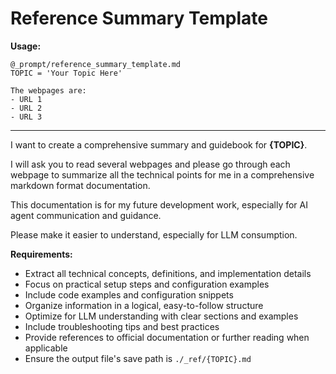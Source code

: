 # Reference Summary Template

**Usage:**
```
@_prompt/reference_summary_template.md
TOPIC = 'Your Topic Here'

The webpages are:
- URL 1
- URL 2
- URL 3
```

---

I want to create a comprehensive summary and guidebook for **{TOPIC}**.

I will ask you to read several webpages and please go through each webpage to summarize all the technical points for me in a comprehensive markdown format documentation.

This documentation is for my future development work, especially for AI agent communication and guidance.

Please make it easier to understand, especially for LLM consumption.

**Requirements:**
- Extract all technical concepts, definitions, and implementation details
- Focus on practical setup steps and configuration examples
- Include code examples and configuration snippets
- Organize information in a logical, easy-to-follow structure
- Optimize for LLM understanding with clear sections and examples
- Include troubleshooting tips and best practices
- Provide references to official documentation or further reading when applicable
- Ensure the output file's save path is `./_ref/{TOPIC}.md`
